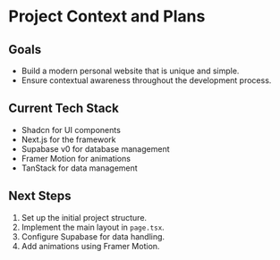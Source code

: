 # Project Context and Plans

## Goals
- Build a modern personal website that is unique and simple.
- Ensure contextual awareness throughout the development process.

## Current Tech Stack
- Shadcn for UI components
- Next.js for the framework
- Supabase v0 for database management
- Framer Motion for animations
- TanStack for data management

## Next Steps
1. Set up the initial project structure.
2. Implement the main layout in `page.tsx`.
3. Configure Supabase for data handling.
4. Add animations using Framer Motion.